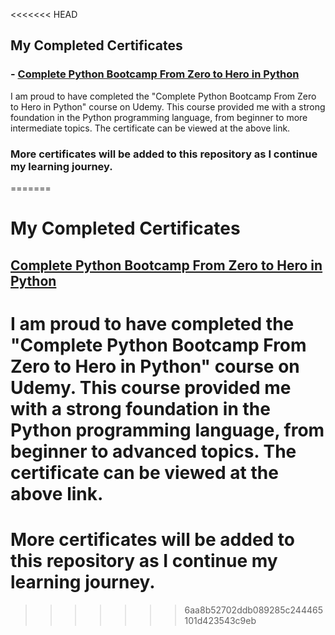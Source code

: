 <<<<<<< HEAD
## My Completed Certificates

### - [Complete Python Bootcamp From Zero to Hero in Python](http://ude.my/UC-572adedd-3fe4-4906-b603-215fb4969800)

I am proud to have completed the "Complete Python Bootcamp From Zero to Hero in Python" course on Udemy. This course provided me with a strong foundation in the Python programming language, from beginner to more intermediate topics. The certificate can be viewed at the above link.

### More certificates will be added to this repository as I continue my learning journey.
=======
# My Completed Certificates

## [Complete Python Bootcamp From Zero to Hero in Python](http://ude.my/UC-572adedd-3fe4-4906-b603-215fb4969800)

# I am proud to have completed the "Complete Python Bootcamp From Zero to Hero in Python" course on Udemy. This course provided me with a strong foundation in the Python programming language, from beginner to advanced topics. The certificate can be viewed at the above link.

# More certificates will be added to this repository as I continue my learning journey.
>>>>>>> 6aa8b52702ddb089285c244465101d423543c9eb
